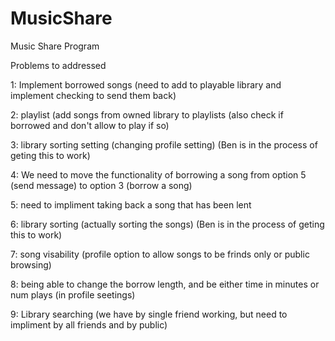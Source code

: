 MusicShare
==========

Music Share Program


Problems to addressed

1: Implement borrowed songs (need to add to playable library and implement checking to send them back)

2: playlist (add songs from owned library to playlists (also check if borrowed and don't allow to play if so)

3: library sorting setting (changing profile setting) (Ben is in the process of geting this to work)

4: We need to move the functionality of borrowing a song from option 5 (send message) to option 3 (borrow a song)

5: need to impliment taking back a song that has been lent

6: library sorting (actually sorting the songs) (Ben is in the process of geting this to work)

7: song visability (profile option to allow songs to be frinds only or public browsing)

8: being able to change the borrow length, and be either time in minutes or num plays (in profile seetings)

9: Library searching (we have by single friend working, but need to impliment by all friends and by public)


